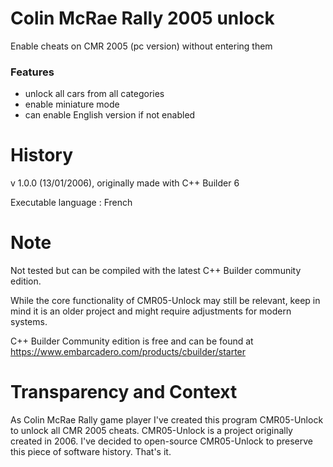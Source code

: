 # Colin McRae Rally 2005 unlock
Enable cheats on CMR 2005 (pc version) without entering them

### Features

- unlock all cars from all categories
- enable miniature mode
- can enable English version if not enabled


# History
v 1.0.0 (13/01/2006), originally made with C++ Builder 6

Executable language : French

# Note
Not tested but can be compiled with the latest C++ Builder community edition.

While the core functionality of CMR05-Unlock may still be relevant, keep in mind it is an older project and might require adjustments for modern systems.

C++ Builder Community edition is free and can be found at https://www.embarcadero.com/products/cbuilder/starter

# Transparency and Context
As Colin McRae Rally game player I've created this program CMR05-Unlock to unlock all CMR 2005 cheats. CMR05-Unlock is a project originally created in 2006.
I've decided to open-source CMR05-Unlock to preserve this piece of software history.
That's it.


